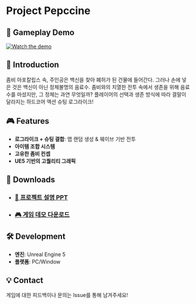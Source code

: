 # Project Pepccine
## 🎥 Gameplay Demo
[![Watch the demo](https://img.youtube.com/vi/G48htx_-Vzk/maxresdefault.jpg)](https://www.youtube.com/watch?v=G48htx_-Vzk)

## 📌 Introduction
좀비 아포칼립스 속, 주인공은 백신을 찾아 폐허가 된 건물에 들어간다.
그러나 손에 넣은 것은 백신이 아닌 정체불명의 음료수.
좀비와의 치열한 전투 속에서 생존을 위해 음료수를 마셨지만,
그 정체는 과연 무엇일까?
플레이어의 선택과 생존 방식에 따라 결말이 달라지는
하드코어 액션 슈팅 로그라이크!

## 🎮 Features
- **로그라이크 + 슈팅 결합**: 맵 랜덤 생성 & 웨이브 기반 전투
- **아이템 조합 시스템**
- **고유한 좀비 컨셉**
- **UE5 기반의 고퀄리티 그래픽**  

## 📂 Downloads
- ### [📄 프로젝트 설명 PPT](https://docs.google.com/presentation/d/14lWRrTKG2bGBGjFwbCRLCnqVhLA8uFMyBQIt6kAwu7M/edit?usp=sharing)  
- ### [🎮 게임 데모 다운로드](https://github.com/NbcampUnreal/2nd-Team4-CH3-Project/releases/tag/v1.0.0)  

## 🛠️ Development
- **엔진**: Unreal Engine 5  
- **플랫폼**: PC/Window

## 💡 Contact
게임에 대한 피드백이나 문의는 Issue를 통해 남겨주세요!  
